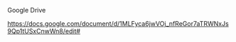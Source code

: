 Google Drive 

https://docs.google.com/document/d/1MLFyca6jwVOj_nfReGor7aTRWNxJs9Qp1tUSxCnwWn8/edit#

